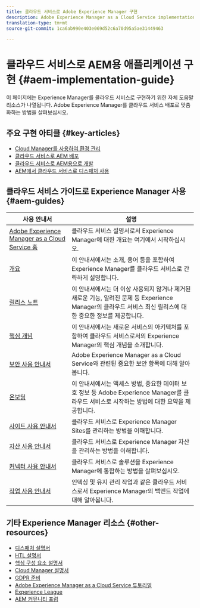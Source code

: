 ```yaml
---
title: 클라우드 서비스로 Adobe Experience Manager 구현
description: Adobe Experience Manager as a Cloud Service implementation self-help resources and documentation links
translation-type: tm+mt
source-git-commit: 1ca6ab990e403e069d52c6a70d95a5ae31449463

---
```



# 클라우드 서비스로 AEM용 애플리케이션 구현 {#aem-implementation-guide}

이 페이지에는 Experience Manager를 클라우드 서비스로 구현하기 위한 자체 도움말 리소스가 나열됩니다. Adobe Experience Manager를 클라우드 서비스 배포로 맞춤화하는 방법을 살펴보십시오.

## 주요 구현 아티클 {#key-articles}

* [Cloud Manager를 사용하여 환경 관리](cloud-manager/manage-environments.md)
* [클라우드 서비스로 AEM 배포](deploying/overview.md)
* [클라우드 서비스로 AEM용으로 개발](developing/introduction/development-guidelines.md)
* [AEM에서 클라우드 서비스로 디스패처 사용](dispatcher/overview.md)

## 클라우드 서비스 가이드로 Experience Manager 사용 {#aem-guides}

| 사용 안내서 | 설명 |
|---|---|
| [Adobe Experience Manager as a Cloud Service 홈](/help/landing/home.md) | 클라우드 서비스 설명서로서 Experience Manager에 대한 개요는 여기에서 시작하십시오. |
| [개요](/help/overview/home.md) | 이 안내서에서는 소개, 용어 등을 포함하여 Experience Manager를 클라우드 서비스로 간략하게 설명합니다. |
| [릴리스 노트](/help/release-notes/home.md) | 이 안내서에서는 더 이상 사용되지 않거나 제거된 새로운 기능, 알려진 문제 등 Experience Manager의 클라우드 서비스 최신 릴리스에 대한 중요한 정보를 제공합니다. |
| [핵심 개념](/help/core-concepts/home.md) | 이 안내서에서는 새로운 서비스의 아키텍처를 포함하여 클라우드 서비스로서의 Experience Manager의 핵심 개념을 소개합니다. |
| [보안 사용 안내서](/help/security/home.md) | Adobe Experience Manager as a Cloud Service와 관련된 중요한 보안 항목에 대해 알아봅니다. |
| [온보딩](/help/onboarding/home.md) | 이 안내서에서는 액세스 방법, 중요한 데이터 보호 정보 등 Adobe Experience Manager를 클라우드 서비스로 시작하는 방법에 대한 요약을 제공합니다. |
| [사이트 사용 안내서](/help/sites-cloud/home.md) | 클라우드 서비스로 Experience Manager Sites를 관리하는 방법을 이해합니다. |
| [자산 사용 안내서](/help/assets/home.md) | 클라우드 서비스로 Experience Manager 자산을 관리하는 방법을 이해합니다. |
| [커넥터 사용 안내서](/help/connectors/home.md) | 클라우드 서비스로 솔루션을 Experience Manager에 통합하는 방법을 살펴보십시오. |
| [작업 사용 안내서](/help/operations/home.md) | 인덱싱 및 유지 관리 작업과 같은 클라우드 서비스로서 Experience Manager의 백엔드 작업에 대해 알아봅니다. |

## 기타 Experience Manager 리소스 {#other-resources}

* [디스패처 설명서](/help/implementing/dispatcher/overview.md)
* [HTL 설명서](https://docs.adobe.com/content/help/en/experience-manager-htl/using/overview.html)
* [핵심 구성 요소 설명서](https://docs.adobe.com/content/help/en/experience-manager-core-components/using/introduction.html)
* [Cloud Manager 설명서](https://docs.adobe.com/content/help/en/experience-manager-cloud-manager/using/introduction-to-cloud-manager.html)
* [GDPR 준비](/help/onboarding/data-privacy-and-protection-readiness/aem-readiness.md)
* [Adobe Experience Manager as a Cloud Service 튜토리얼](https://docs.adobe.com/content/help/en/experience-manager-learn/cloud-service/overview.html)
* [Experience League](https://guided.adobe.com/?promoid=K42KVXHD&mv=other#solutions/experience-manager)
* [AEM 커뮤니티 포럼](https://forums.adobe.com/community/experience-cloud/marketing-cloud/experience-manager)